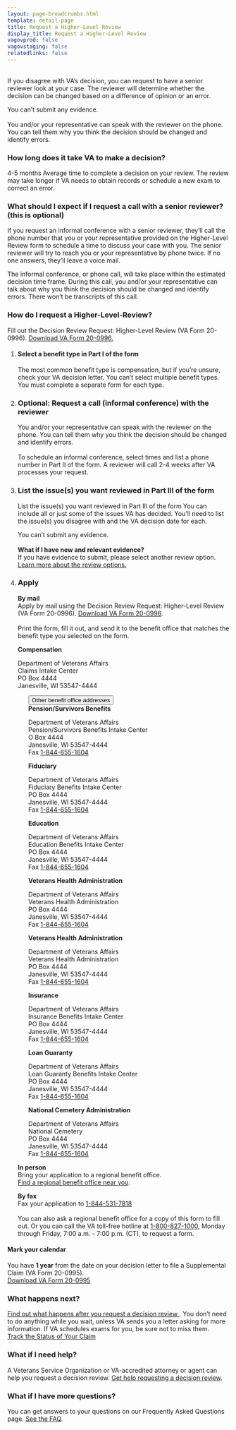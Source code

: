 ```yaml
---
layout: page-breadcrumbs.html
template: detail-page
title: Request a Higher-Level Review
display_title: Request a Higher-Level Review
vagovprod: false
vagovstaging: false
relatedlinks: false
---
```

<br>
<div itemprop="description" class="va-introtext">
If you disagree with VA’s decision, you can request to have a senior reviewer look at your case. The reviewer will determine whether the decision can be changed based on a difference of opinion or an error.
</div>

<span class="heading-level-3"><i class="fas fa-ban"></i></span>  You can’t submit any evidence.
<br>
<br>
<span class="heading-level-3"><i class="fas fa-phone"></i></span>  You and/or your representative can speak with the reviewer on the phone. You can tell them why you think the decision should be changed and identify errors.

### How long does it take VA to make a decision?
<div class="card information">
  <span class="number"><span class="heading-level-3"><i class="far fa-clock"></i> 4-5 months</span></span>
  <span class="description">Average time to complete a decision on your review. The review may take
longer if VA needs to obtain records or schedule a new exam to correct an error.</span>
</div>

<div class="feature" markdown="0">

### What should I expect if I request a call with a senior reviewer? (this is optional)

If you request an informal conference with a senior reviewer, they’ll call the phone number that you or your representative provided on the Higher-Level Review form to schedule a time to discuss your case with you. The senior reviewer will try to reach you or your representative by phone twice. If no one answers, they’ll leave a voice mail. 

The informal conference, or phone call, will take place within the estimated decision time frame. During this call, you and/or your representative can talk about why you think the decision should be changed and identify errors. There won’t be transcripts of this call.
</div>

### How do I request a Higher-Level-Review?
Fill out the Decision Review Request: Higher-Level Review (VA Form 20-0996). 
<a href="#">Download VA Form 20-0996.</a>

<ol class="process">
<li class="process-step list-one">

#### Select a benefit type in Part I of the form
The most common benefit type is compensation, but if you’re unsure, check your VA decision letter. You can’t select multiple benefit types. You must complete a separate form for each type.

</li>

<li class="process-step list-two">

### Optional: Request a call (informal conference) with the reviewer
<span class="heading-level-3"><i class="fas fa-phone"></i></span>  You and/or your representative can speak with the reviewer on the phone. You can tell them why you think the decision should be changed and identify errors.
<br>
<br>
To schedule an informal conference, select times and list a phone number in Part II of the form. A reviewer will call 2-4 weeks after VA processes your request. 

</li>

<li class="process-step list-three">

### List the issue(s) you want reviewed in Part III of the form
List the issue(s) you want reviewed in Part III of the form
You can include all or just some of the issues VA has decided. You’ll need to list the issue(s) you disagree with and the VA decision date for each.

[comment]: <> (Cannot find Font Awesome 5 icon to match no copy icon in markup)

<span class="heading-level-3"><i class="far fa-times-circle"></i></span> You can’t submit any evidence. 
<br>
<br>
__What if I have new and relevant evidence?__
<br>
If you have evidence to submit, please select another review option.
<br> 
<a href="#">Learn more about the review options.</a>
</li>

<li class="process-step list-four">

### Apply
__By mail__
<br>
Apply by mail using the Decision Review Request: Higher-Level Review (VA Form 20-0996). <a href="#">Download VA Form 20-0996</a>.
<br>
<br>
Print the form, fill it out, and send it to the benefit office that matches the benefit type you selected on the form. 

<b>Compensation</b>
<p class="va-address-block">
Department of Veterans Affairs<br>
Claims Intake Center<br>
PO Box 4444<br>
Janesville, WI 53547-4444<br>

</p>

<!-- <ul class="usa-accordion" aria-multiselectable="true">
  <button class="usa-button-unstyled usa-accordion-button" aria-controls="VA-burials-survivor-spouse">Other benefit office addresses</button>
    <div id="VA-burials-survivor-spouse" class="usa-accordion-content">

<b>Pension/Survivors Benefits</b>
  <p class="va-address-block">
Department of Veterans Affairs<br>
Pension/Survivors Benefits Intake Center<br>
PO Box 4444<br>
Janesville, WI 53547-4444<br>
Fax <a href="tel:+1phonenumber">1-844-655-1604</a><br>
</p>

<b>Fiduciary</b>
<p class="va-address-block">
Department of Veterans Affairs<br>
Fiduciary Benefits Intake Center<br>
PO Box 4444<br>
Janesville, WI 53547-4444<br>
Fax <a href="tel:+1phonenumber">1-844-655-1604</a><br>
</p>

<b>Education</b>
<p class="va-address-block">
Department of Veterans Affairs<br>
Education Benefits Intake Center<br>
PO Box 4444<br>
Janesville, WI 53547-4444<br>
Fax <a href="tel:+1phonenumber">1-844-655-1604</a><br>
</p>

<b>Veterans Health Administration</b>
<p class="va-address-block">
Department of Veterans Affairs<br>
Veterans Health Administration<br>
PO Box 4444<br>
Janesville, WI 53547-4444<br>
Fax <a href="tel:+1phonenumber">1-844-655-1604</a><br>
</p>

<b>Insurance</b>
<p class="va-address-block">
Department of Veterans Affairs<br>
Insurance Benefits Intake Center<br>
PO Box 4444<br>
Janesville, WI 53547-4444<br>
Fax <a href="tel:+1phonenumber">1-844-655-1604</a><br>
</p>

<b>Loan Guaranty</b>
<p class="va-address-block">
Department of Veterans Affairs<br>
Loan Guaranty Benefits Intake Center<br>
PO Box 4444<br>
Janesville, WI 53547-4444<br>
Fax <a href="tel:+1phonenumber">1-844-655-1604</a><br>
</p>

<b>National Cemetery Administration</b>
<p class="va-address-block">
Department of Veterans Affairs<br>
National Cemetery <br>
PO Box 4444<br>
Janesville, WI 53547-4444<br>
Fax <a href="tel:+1phonenumber">1-844-655-1604</a><br>
</p>

<b>Vocational Rehabilitation and Employment</b>
<p class="va-address-block">
Department of Veterans Affairs<br>
Vocational Rehabilitation and Employment Intake Center<br>
PO Box 4444<br>
Janesville, WI 53547-4444<br>
Fax <a href="tel:+1phonenumber">1-844-655-1604</a><br>
</p>
    </div>
</ul> -->


<ul class="usa-accordion" aria-multiselectable="true">
  <button class="usa-button-unstyled usa-accordion-button" aria-controls="VA-burials-survivor-spouse">Other benefit office addresses</button>
    <div id="VA-burials-survivor-spouse" class="usa-accordion-content" >

<div class ="vads-u-display--flex vads-u-flex-direction--row">
<div class ="vads-u-flex--1">
  <b>Pension/Survivors Benefits</b>
    <p class="va-address-block">
Department of Veterans Affairs<br>
Pension/Survivors Benefits Intake Center<br>
O Box 4444<br>
Janesville, WI 53547-4444<br>
Fax <a href="tel:+1phonenumber">1-844-655-1604</a><br>
    </p>
</div>

<div class ="vads-u-flex--1">
  <b>Fiduciary</b>
    <p class="va-address-block">
Department of Veterans Affairs<br>
Fiduciary Benefits Intake Center<br>
PO Box 4444<br>
Janesville, WI 53547-4444<br>
Fax <a href="tel:+1phonenumber">1-844-655-1604</a><br>
    </p>
</div>
</div>

<div class ="vads-u-display--flex vads-u-flex-direction--row">
<div class ="vads-u-flex--1">
  <b>Education</b>
    <p class="va-address-block">
Department of Veterans Affairs<br>
Education Benefits Intake Center<br>
PO Box 4444<br>
Janesville, WI 53547-4444<br>
Fax <a href="tel:+1phonenumber">1-844-655-1604</a><br>
    </p>
</div>

<div class ="vads-u-flex--1">
  <b>Veterans Health Administration</b>
    <p class="va-address-block">
Department of Veterans Affairs<br>
Veterans Health Administration<br>
PO Box 4444<br>
Janesville, WI 53547-4444<br>
Fax <a href="tel:+1phonenumber">1-844-655-1604</a><br>
    </p>
</div>
</div>

<div class ="vads-u-display--flex vads-u-flex-direction--row">
<div class ="vads-u-flex--1">
  <b>Veterans Health Administration</b>
    <p class="va-address-block">
Department of Veterans Affairs<br>
Veterans Health Administration<br>
PO Box 4444<br>
Janesville, WI 53547-4444<br>
Fax <a href="tel:+1phonenumber">1-844-655-1604</a><br>
    </p>
</div>

<div class ="vads-u-flex--1">
  <b>Insurance</b>
    <p class="va-address-block">
Department of Veterans Affairs<br>
Insurance Benefits Intake Center<br>
PO Box 4444<br>
Janesville, WI 53547-4444<br>
Fax <a href="tel:+1phonenumber">1-844-655-1604</a><br>
    </p>
</div>
</div>

<div class ="vads-u-display--flex vads-u-flex-direction--row">
<div class ="vads-u-flex--1">
  <b>Loan Guaranty</b>
    <p class="va-address-block">
Department of Veterans Affairs<br>
Loan Guaranty Benefits Intake Center<br>
PO Box 4444<br>
Janesville, WI 53547-4444<br>
Fax <a href="tel:+1phonenumber">1-844-655-1604</a><br>
    </p>
</div>

<div class ="vads-u-flex--1">
  <b>National Cemetery Administration</b>
    <p class="va-address-block">
Department of Veterans Affairs<br>
National Cemetery <br>
PO Box 4444<br>
Janesville, WI 53547-4444<br>
Fax <a href="tel:+1phonenumber">1-844-655-1604</a><br>
    </p>
</div>
</div>

</div>
</ul>

__In person__
<br>
Bring your application to a regional benefit office. 
<br>
<a href="#">Find a regional benefit office near you</a>.
<br>

__By fax__
<br>
Fax your application to <a href="tel:+1phonenumber">1-844-531-7818</a>
<br>
<br>
You can also ask a regional benefit office for a copy of this form to fill out. Or you can call the VA toll-free hotline at <a href="tel:+1phonenumber">1-800-827-1000</a>, Monday through Friday, 7:00 a.m. - 7:00 p.m. (CT), to request a form.
</li>
</ol>
<div class="usa-alert usa-alert-info">
  <div class="usa-alert-body">
    <h4 class="usa-alert-heading">
      Mark your calendar 
    </h4>
    <p class="usa-alert-text">
      You have <b>1 year</b> from the date on your decision letter to file a Supplemental Claim (VA Form 20-0995). 
      <br>
      <a href="#">Download VA Form 20-0995</a>
    </p>
  </div>
</div>

### What happens next?
<a href="#">Find out what happens after you request a decision review </a>.
You don’t need to do anything while you wait, unless VA sends you a letter asking for more information. If VA schedules exams for you, be sure not to miss them.
<br>
<a href="#" class="usa-button-primary">Track the Status of Your Claim </a>

### What if I need help?
A Veterans Service Organization or VA-accredited attorney or agent can help you request a decision review. 
<a href="#">Get help requesting a decision review</a>.

### What if I have more questions?
You can get answers to your questions on our Frequently Asked Questions page.
<a href="#">See the FAQ</a>.
